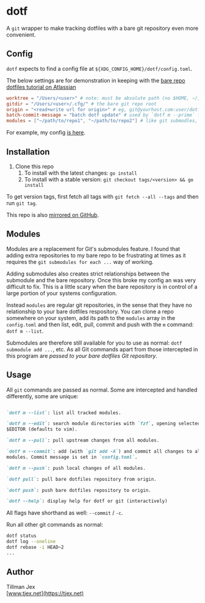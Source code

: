 # dotf

A `git` wrapper to make tracking dotfiles with a bare git repository even more
convenient.

## Config

`dotf` expects to find a config file at `${XDG_CONFIG_HOME}/dotf/config.toml`.

The below settings are for demonstration in keeping with the
[bare repo dotfiles tutorial on Atlassian](https://www.atlassian.com/git/tutorials/dotfiles)

```toml
worktree = "/Users/<user>" # note: must be absolute path (no $HOME, ~/, etc.. yet)
gitdir = "/Users/<user>/.cfg/" # the bare git repo root
origin = "<read+write url for origin>" # eg, git@yourhost.com:user/dotfiles
batch-commit-message = "batch dotf update" # used by `dotf m --prime` for module commit message
modules = ["~/path/to/repo1", "~/path/to/repo2"] # like git submodles, but not a part of  the bare repo
```

For example, my config
[is here](https://git.sr.ht/~tjex/dotfiles/tree/mac/item/.config/dotf/config.toml).

## Installation

1. Clone this repo
   1. To install with the latest changes: `go install`
   2. To install with a stable version:
      `git checkout tags/<version> && go install`

To get version tags, first fetch all tags with `git fetch --all --tags` and then
run `git tag`.

This repo is also [mirrored on GitHub](https://github.com/tjex/dotf).

## Modules

Modules are a replacement for Git's submodules feature. I found that adding
extra repositories to my bare repo to be frustrating at times as it requires the
`git submodules for each ...` way of working.

Adding submodules also creates strict relationships between the submodule and
the bare repository. Once this broke my config an was very difficult to fix.
This is a little scary when the bare repository is in control of a large portion
of your systems configuration.

Instead `modules` are regular git repositories, in the sense that they have no
relationship to your bare dotfiles respository. You can clone a repo somewhere
on your system, add its path to the `modules` array in the `config.toml` and
then list, edit, pull, commit and push with the `m` command: `dotf m --list`.

Submodules are therefore still available for you to use as normal: `dotf
submodule add ...`, etc. As all Git commands apart from those intercepted in
this program are _passed to your bare dotfiles Git repository_.

## Usage

All `git` commands are passed as normal. Some are intercepted and handled
differently, some are unique:

```markdown

`dotf m --list`: list all tracked modules.

`dotf m --edit`: search module directories with `fzf`, opening selected with
$EDITOR (defaults to vim).

`dotf m --pull`: pull upstream changes from all modules.

`dotf m --commit`: add (with `git add -A`) and commit all changes to all
modules. Commit message is set in `config.toml`.

`dotf m --push`: push local changes of all modules.

`dotf pull`: pull bare dotfiles repository from origin.

`dotf push`: push bare dotfiles repository to origin.

`dotf --help`: display help for dotf or git (interactively)
```

All flags have shorthand as well: `--commit` / `-c`.


Run all other git commands as normal:

```bash
dotf status
dotf log --oneline
dotf rebase -i HEAD~2
...

```

## Author

Tillman Jex \
[www.tjex.net](https://tjex.net)
